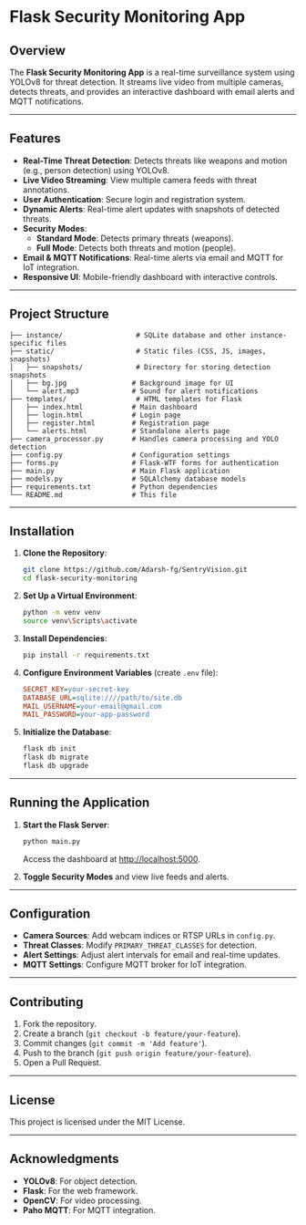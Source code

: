 # Flask Security Monitoring App

## Overview

The **Flask Security Monitoring App** is a real-time surveillance system using YOLOv8 for threat detection. It streams live video from multiple cameras, detects threats, and provides an interactive dashboard with email alerts and MQTT notifications.

---

## Features

- **Real-Time Threat Detection**: Detects threats like weapons and motion (e.g., person detection) using YOLOv8.
- **Live Video Streaming**: View multiple camera feeds with threat annotations.
- **User Authentication**: Secure login and registration system.
- **Dynamic Alerts**: Real-time alert updates with snapshots of detected threats.
- **Security Modes**:
  - **Standard Mode**: Detects primary threats (weapons).
  - **Full Mode**: Detects both threats and motion (people).
- **Email & MQTT Notifications**: Real-time alerts via email and MQTT for IoT integration.
- **Responsive UI**: Mobile-friendly dashboard with interactive controls.

---

## Project Structure

```
├── instance/                  # SQLite database and other instance-specific files
├── static/                    # Static files (CSS, JS, images, snapshots)
│   ├── snapshots/             # Directory for storing detection snapshots
│   ├── bg.jpg                # Background image for UI
│   └── alert.mp3             # Sound for alert notifications
├── templates/                 # HTML templates for Flask
│   ├── index.html            # Main dashboard
│   ├── login.html            # Login page
│   ├── register.html         # Registration page
│   └── alerts.html           # Standalone alerts page
├── camera_processor.py       # Handles camera processing and YOLO detection
├── config.py                 # Configuration settings
├── forms.py                  # Flask-WTF forms for authentication
├── main.py                   # Main Flask application
├── models.py                 # SQLAlchemy database models
├── requirements.txt          # Python dependencies
└── README.md                 # This file
```

---

## Installation

1. **Clone the Repository**:
   ```bash
   git clone https://github.com/Adarsh-fg/SentryVision.git
   cd flask-security-monitoring
   ```

2. **Set Up a Virtual Environment**:
   ```bash
   python -m venv venv
   source venv\Scripts\activate
   ```

3. **Install Dependencies**:
   ```bash
   pip install -r requirements.txt
   ```

4. **Configure Environment Variables** (create `.env` file):
   ```ini
   SECRET_KEY=your-secret-key
   DATABASE_URL=sqlite:////path/to/site.db
   MAIL_USERNAME=your-email@gmail.com
   MAIL_PASSWORD=your-app-password
   ```

5. **Initialize the Database**:
   ```bash
   flask db init
   flask db migrate
   flask db upgrade
   ```

---

## Running the Application

1. **Start the Flask Server**:
   ```bash
   python main.py
   ```
   Access the dashboard at [http://localhost:5000](http://localhost:5000).

2. **Toggle Security Modes** and view live feeds and alerts.

---

## Configuration

- **Camera Sources**: Add webcam indices or RTSP URLs in `config.py`.
- **Threat Classes**: Modify `PRIMARY_THREAT_CLASSES` for detection.
- **Alert Settings**: Adjust alert intervals for email and real-time updates.
- **MQTT Settings**: Configure MQTT broker for IoT integration.

---

## Contributing

1. Fork the repository.
2. Create a branch (`git checkout -b feature/your-feature`).
3. Commit changes (`git commit -m 'Add feature'`).
4. Push to the branch (`git push origin feature/your-feature`).
5. Open a Pull Request.

---

## License

This project is licensed under the MIT License.

---

## Acknowledgments

- **YOLOv8**: For object detection.
- **Flask**: For the web framework.
- **OpenCV**: For video processing.
- **Paho MQTT**: For MQTT integration.
